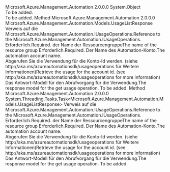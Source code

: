 <Type Name="UsageOperationsExtensions" FullName="Microsoft.Azure.Management.Automation.UsageOperationsExtensions">
  <TypeSignature Language="C#" Value="public static class UsageOperationsExtensions" />
  <TypeSignature Language="ILAsm" Value=".class public auto ansi abstract sealed beforefieldinit UsageOperationsExtensions extends System.Object" />
  <TypeSignature Language="DocId" Value="T:Microsoft.Azure.Management.Automation.UsageOperationsExtensions" />
  <TypeSignature Language="VB.NET" Value="Public Module UsageOperationsExtensions" />
  <TypeSignature Language="F#" Value="type UsageOperationsExtensions = class" />
  <AssemblyInfo>
    <AssemblyName>Microsoft.Azure.Management.Automation</AssemblyName>
    <AssemblyVersion>2.0.0.0</AssemblyVersion>
  </AssemblyInfo>
  <Base>
    <BaseTypeName>System.Object</BaseTypeName>
  </Base>
  <Interfaces />
  <Docs>
    <summary>To be added.</summary>
    <remarks>To be added.</remarks>
  </Docs>
  <Members>
    <Member MemberName="List">
      <MemberSignature Language="C#" Value="public static Microsoft.Azure.Management.Automation.Models.UsageListResponse List (this Microsoft.Azure.Management.Automation.IUsageOperations operations, string resourceGroupName, string automationAccount);" />
      <MemberSignature Language="ILAsm" Value=".method public static hidebysig class Microsoft.Azure.Management.Automation.Models.UsageListResponse List(class Microsoft.Azure.Management.Automation.IUsageOperations operations, string resourceGroupName, string automationAccount) cil managed" />
      <MemberSignature Language="DocId" Value="M:Microsoft.Azure.Management.Automation.UsageOperationsExtensions.List(Microsoft.Azure.Management.Automation.IUsageOperations,System.String,System.String)" />
      <MemberSignature Language="VB.NET" Value="&lt;Extension()&gt;&#xA;Public Function List (operations As IUsageOperations, resourceGroupName As String, automationAccount As String) As UsageListResponse" />
      <MemberSignature Language="F#" Value="static member List : Microsoft.Azure.Management.Automation.IUsageOperations * string * string -&gt; Microsoft.Azure.Management.Automation.Models.UsageListResponse" Usage="Microsoft.Azure.Management.Automation.UsageOperationsExtensions.List (operations, resourceGroupName, automationAccount)" />
      <MemberType>Method</MemberType>
      <AssemblyInfo>
        <AssemblyName>Microsoft.Azure.Management.Automation</AssemblyName>
        <AssemblyVersion>2.0.0.0</AssemblyVersion>
      </AssemblyInfo>
      <ReturnValue>
        <ReturnType>Microsoft.Azure.Management.Automation.Models.UsageListResponse</ReturnType>
      </ReturnValue>
      <Parameters>
        <Parameter Name="operations" Type="Microsoft.Azure.Management.Automation.IUsageOperations" RefType="this" />
        <Parameter Name="resourceGroupName" Type="System.String" />
        <Parameter Name="automationAccount" Type="System.String" />
      </Parameters>
      <Docs>
        <param name="operations">
            <span data-ttu-id="e51a3-101">Verweis auf die Microsoft.Azure.Management.Automation.IUsageOperations.</span><span class="sxs-lookup"><span data-stu-id="e51a3-101">Reference to the Microsoft.Azure.Management.Automation.IUsageOperations.</span></span>
            </param>
        <param name="resourceGroupName">
            <span data-ttu-id="e51a3-102">Erforderlich.</span><span class="sxs-lookup"><span data-stu-id="e51a3-102">Required.</span></span> <span data-ttu-id="e51a3-103">der Name der Ressourcengruppe</span><span class="sxs-lookup"><span data-stu-id="e51a3-103">The name of the resource group</span></span>
            </param>
        <param name="automationAccount">
            <span data-ttu-id="e51a3-104">Erforderlich.</span><span class="sxs-lookup"><span data-stu-id="e51a3-104">Required.</span></span> <span data-ttu-id="e51a3-105">Der Name des Automation-Konto.</span><span class="sxs-lookup"><span data-stu-id="e51a3-105">The automation account name.</span></span>
            </param>
        <summary>
            <span data-ttu-id="e51a3-106">Abgerufen Sie die Verwendung für die Konto-Id werden.  (siehe http://aka.ms/azureautomationsdk/usageoperations für Weitere Informationen)</span><span class="sxs-lookup"><span data-stu-id="e51a3-106">Retrieve the usage for the account id.  (see http://aka.ms/azureautomationsdk/usageoperations for more information)</span></span>
            </summary>
        <returns>
            <span data-ttu-id="e51a3-107">Das Antwort-Modell für den Abrufvorgang für die Verwendung.</span><span class="sxs-lookup"><span data-stu-id="e51a3-107">The response model for the get usage operation.</span></span>
            </returns>
        <remarks>To be added.</remarks>
      </Docs>
    </Member>
    <Member MemberName="ListAsync">
      <MemberSignature Language="C#" Value="public static System.Threading.Tasks.Task&lt;Microsoft.Azure.Management.Automation.Models.UsageListResponse&gt; ListAsync (this Microsoft.Azure.Management.Automation.IUsageOperations operations, string resourceGroupName, string automationAccount);" />
      <MemberSignature Language="ILAsm" Value=".method public static hidebysig class System.Threading.Tasks.Task`1&lt;class Microsoft.Azure.Management.Automation.Models.UsageListResponse&gt; ListAsync(class Microsoft.Azure.Management.Automation.IUsageOperations operations, string resourceGroupName, string automationAccount) cil managed" />
      <MemberSignature Language="DocId" Value="M:Microsoft.Azure.Management.Automation.UsageOperationsExtensions.ListAsync(Microsoft.Azure.Management.Automation.IUsageOperations,System.String,System.String)" />
      <MemberSignature Language="VB.NET" Value="&lt;Extension()&gt;&#xA;Public Function ListAsync (operations As IUsageOperations, resourceGroupName As String, automationAccount As String) As Task(Of UsageListResponse)" />
      <MemberSignature Language="F#" Value="static member ListAsync : Microsoft.Azure.Management.Automation.IUsageOperations * string * string -&gt; System.Threading.Tasks.Task&lt;Microsoft.Azure.Management.Automation.Models.UsageListResponse&gt;" Usage="Microsoft.Azure.Management.Automation.UsageOperationsExtensions.ListAsync (operations, resourceGroupName, automationAccount)" />
      <MemberType>Method</MemberType>
      <AssemblyInfo>
        <AssemblyName>Microsoft.Azure.Management.Automation</AssemblyName>
        <AssemblyVersion>2.0.0.0</AssemblyVersion>
      </AssemblyInfo>
      <ReturnValue>
        <ReturnType>System.Threading.Tasks.Task&lt;Microsoft.Azure.Management.Automation.Models.UsageListResponse&gt;</ReturnType>
      </ReturnValue>
      <Parameters>
        <Parameter Name="operations" Type="Microsoft.Azure.Management.Automation.IUsageOperations" RefType="this" />
        <Parameter Name="resourceGroupName" Type="System.String" />
        <Parameter Name="automationAccount" Type="System.String" />
      </Parameters>
      <Docs>
        <param name="operations">
            <span data-ttu-id="e51a3-108">Verweis auf die Microsoft.Azure.Management.Automation.IUsageOperations.</span><span class="sxs-lookup"><span data-stu-id="e51a3-108">Reference to the Microsoft.Azure.Management.Automation.IUsageOperations.</span></span>
            </param>
        <param name="resourceGroupName">
            <span data-ttu-id="e51a3-109">Erforderlich.</span><span class="sxs-lookup"><span data-stu-id="e51a3-109">Required.</span></span> <span data-ttu-id="e51a3-110">der Name der Ressourcengruppe</span><span class="sxs-lookup"><span data-stu-id="e51a3-110">The name of the resource group</span></span>
            </param>
        <param name="automationAccount">
            <span data-ttu-id="e51a3-111">Erforderlich.</span><span class="sxs-lookup"><span data-stu-id="e51a3-111">Required.</span></span> <span data-ttu-id="e51a3-112">Der Name des Automation-Konto.</span><span class="sxs-lookup"><span data-stu-id="e51a3-112">The automation account name.</span></span>
            </param>
        <summary>
            <span data-ttu-id="e51a3-113">Abgerufen Sie die Verwendung für die Konto-Id werden.  (siehe http://aka.ms/azureautomationsdk/usageoperations für Weitere Informationen)</span><span class="sxs-lookup"><span data-stu-id="e51a3-113">Retrieve the usage for the account id.  (see http://aka.ms/azureautomationsdk/usageoperations for more information)</span></span>
            </summary>
        <returns>
            <span data-ttu-id="e51a3-114">Das Antwort-Modell für den Abrufvorgang für die Verwendung.</span><span class="sxs-lookup"><span data-stu-id="e51a3-114">The response model for the get usage operation.</span></span>
            </returns>
        <remarks>To be added.</remarks>
      </Docs>
    </Member>
  </Members>
</Type>